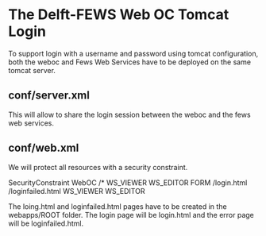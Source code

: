 # The Delft-FEWS Web OC Tomcat Login

To support login with a username and password using tomcat configuration, both the weboc and Fews Web Services have to be deployed on the same tomcat server.


## conf/server.xml

<Valve className="org.apache.catalina.authenticator.SingleSignOn" />

This will allow to share the login session between the weboc and the fews web services.

## conf/web.xml

We will protect all resources with a security constraint. 

<security-constraint>
             <display-name>SecurityConstraint</display-name>
            <web-resource-collection>
                  <web-resource-name>WebOC</web-resource-name>
                 <url-pattern>/*</url-pattern>
         </web-resource-collection>
            <auth-constraint>
                  <role-name>WS_VIEWER</role-name>
                  <role-name>WS_EDITOR</role-name>
            </auth-constraint>
       </security-constraint>
      <login-config>
            <auth-method>FORM</auth-method>
         <form-login-config>
                  <form-login-page>/login.html</form-login-page>
                 <form-error-page>/loginfailed.html</form-error-page>
          </form-login-config>
     </login-config>
     <security-role>
        <role-name>WS_VIEWER</role-name>
    </security-role>
     <security-role>
        <role-name>WS_EDITOR</role-name>
    </security-role>


The loing.html and loginfailed.html pages have to be created in the webapps/ROOT folder.
The login page will be login.html and the error page will be loginfailed.html.

